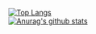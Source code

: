 [![Top Langs](https://github-readme-stats.vercel.app/api/top-langs/?username=sanbolee)](https://github.com/anuraghazra/github-readme-stats)  
[![Anurag's github stats](https://github-readme-stats.vercel.app/api?username=sanbolee&count_private=true&show_icons=true&theme=onedark)](https://github.com/anuraghazra/github-readme-stats)
